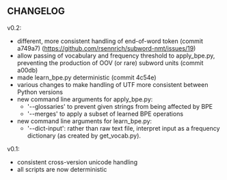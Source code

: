 CHANGELOG
---------

v0.2:
 - different, more consistent handling of end-of-word token (commit a749a7) (https://github.com/rsennrich/subword-nmt/issues/19)
 - allow passing of vocabulary and frequency threshold to apply_bpe.py, preventing the production of OOV (or rare) subword units (commit a00db)
 - made learn_bpe.py deterministic (commit 4c54e)
 - various changes to make handling of UTF more consistent between Python versions
 - new command line arguments for apply_bpe.py:
   - '--glossaries' to prevent given strings from being affected by BPE
   - '--merges' to apply a subset of learned BPE operations
 - new command line arguments for learn_bpe.py:
   - '--dict-input': rather than raw text file, interpret input as a frequency dictionary (as created by get_vocab.py).


v0.1:
 - consistent cross-version unicode handling
 - all scripts are now deterministic
